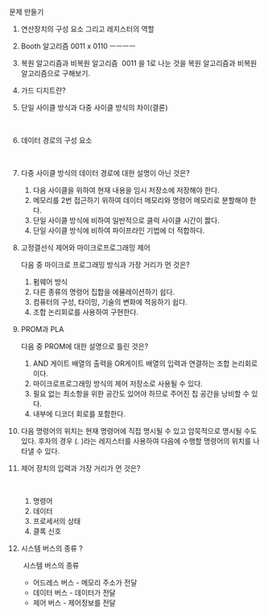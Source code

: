 문제 만들기

1. 연산장치의 구성 요소 그리고 레지스터의 역할
   ​

2. Booth 알고리즘
      0011 
   x 0110
   ㅡㅡㅡㅡ
   ​

3. 복원 알고리즘과 비복원 알고리즘
   ​
   0011 을 1로 나눈 것을 복원 알고리즘과 비복원 알고리즘으로 구해보기.
   ​

4. 가드 디지트란?
   ​

5. 단일 사이클 방식과 다중 사이클 방식의 차이(결론)

   ​

6. 데이터 경로의 구성 요소

   ​

7. 다중 사이클 방식의 데이터 경로에 대한 설명이 아닌 것은?

   1. 다음 사이클을 위하여 현재 내용을 임시 저장소에 저장해야 한다.
   2. 메모리를 2번 접근하기 위하여 데이터 메모리와 명령어 메모리로 분할해야 한다.
   3. 단일 사이클 방식에 비하여 일반적으로 클럭 사이클 시간이 짫다.
   4. 단일 사이클 방식에 비하여 파이프라인 기법에 더 적합하다.

8. 고정결선식 제어와 마이크로프로그래밍 제어
   ​

   다음 중 마이크로 프로그래밍 방식과 가장 거리가 먼 것은?

   1. 펌웨어 방식
   2. 다른 종류의 명령어 집합을 에뮬레이션하기 쉽다.
   3. 컴퓨터의 구성, 타이밍, 기술의 변화에 적응하기 쉽다.
   4. 조합 논리회로를 사용하여 구현한다.
      ​

9. PROM과 PLA

   다음 중 PROM에 대한 설명으로 틀린 것은?

   1. AND 게이트 배열의 출력을 OR게이트 배열의 입력과 연결하는 조합 논리회로이다.
   2. 마이크로프로그래밍 방식의 제어 저장소로 사용될 수 있다.
   3. 필요 없는 최소항을 위한 공간도 있어야 하므로 주어진 칩 공간을 낭비할 수 있다.
   4. 내부에 디코더 회로를 포함한다.

10. 다음 명령어의 위치는 현재 명령어에 직접 명시될 수 있고 암묵적으로 명시될 수도 있다. 후자의 경우 (.        )라는 레지스터를 사용하여 다음에 수행할 명령어의 위치를 나타낼 수 있다.

11. 제어 장치의 입력과 가장 거리가 먼 것은?

    ​

    1. 명령어
    2. 데이터
    3. 프로세서의 상태
    4. 클록 신호

12. 시스템 버스의 종류 ?

    ​
    시스템 버스의 종류

    - 어드레스 버스 - 메모리 주소가 전달
    - 데이터 버스 - 데이터가 전달
    - 제어 버스 - 제어정보를 전달